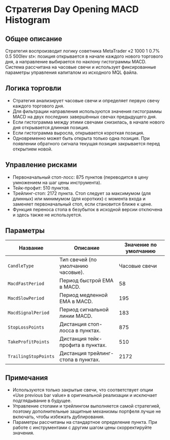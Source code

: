 # Стратегия Day Opening MACD Histogram

## Общее описание
Стратегия воспроизводит логику советника MetaTrader «2 1000 1 0.7% 0.5 500lev st»: позиция открывается в начале каждого нового торгового дня, а направление выбирается по наклону гистограммы MACD. Система рассчитана на часовые свечи и использует фиксированные параметры управления капиталом из исходного MQL файла.

## Логика торговли
- Стратегия анализирует часовые свечи и определяет первую свечу каждого торгового дня.
- Для фильтрации направления используются значения гистограммы MACD на двух последних завершённых свечах предыдущего дня.
- Если гистограмма между этими свечами снизилась, в начале нового дня открывается длинная позиция.
- Если гистограмма выросла, открывается короткая позиция.
- Одновременно может быть открыта только одна позиция. При появлении обратного сигнала текущая позиция закрывается перед открытием новой.

## Управление рисками
- Первоначальный стоп-лосс: 875 пунктов (переводится в цену умножением на шаг цены инструмента).
- Тейк-профит: 510 пунктов.
- Трейлинг-стоп: 2172 пункта. Стоп следует за максимумом (для длинных) или минимумом (для коротких) с момента входа и заменяет первоначальный стоп, если становится ближе к цене.
- Функция переноса стопа в безубыток в исходной версии отключена и здесь также не используется.

## Параметры
| Название | Описание | Значение по умолчанию |
| -------- | -------- | --------------------- |
| `CandleType` | Тип свечей (по умолчанию часовые). | Часовые свечи |
| `MacdFastPeriod` | Период быстрой EMA в MACD. | 58 |
| `MacdSlowPeriod` | Период медленной EMA в MACD. | 195 |
| `MacdSignalPeriod` | Период сигнальной линии MACD. | 183 |
| `StopLossPoints` | Дистанция стоп-лосса в пунктах. | 875 |
| `TakeProfitPoints` | Дистанция тейк-профита в пунктах. | 510 |
| `TrailingStopPoints` | Дистанция трейлинг-стопа в пунктах. | 2172 |

## Примечания
- Используются только закрытые свечи, что соответствует опции «Use previous bar value» в оригинальной реализации и исключает подглядывание в будущее.
- Управление стопами и трейлингом выполняется самой стратегией, поэтому дополнительные защитные механизмы портфеля лучше не включать, чтобы избежать дублирования.
- Параметры рассчитаны на стандартное определение пункта. При работе с инструментами с другим шагом цены скорректируйте значения.
